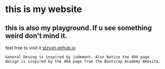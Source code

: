 # this is my website
## this is also my playground. If u see something weird don't mind it.
feel free to visit it [stzyxh.github.io](https://stzyxh.github.io/)

`General Desing is inspired by judemont.
Also Notice the 404 page design is inspired by the 404 page from the Bootsrap Academy Website. `
